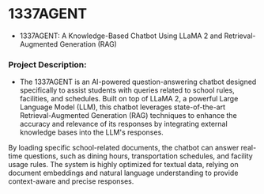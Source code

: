# 1337AGENT

- 1337AGENT: A Knowledge-Based Chatbot Using LLaMA 2 and Retrieval-Augmented Generation (RAG)

### Project Description:

- The 1337AGENT is an AI-powered question-answering chatbot designed specifically to assist students with queries related to school rules, facilities, and schedules. Built on top of LLaMA 2, a powerful Large Language Model (LLM), this chatbot leverages state-of-the-art Retrieval-Augmented Generation (RAG) techniques to enhance the accuracy and relevance of its responses by integrating external knowledge bases into the LLM's responses.

By loading specific school-related documents, the chatbot can answer real-time questions, such as dining hours, transportation schedules, and facility usage rules. The system is highly optimized for textual data, relying on document embeddings and natural language understanding to provide context-aware and precise responses.